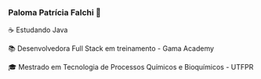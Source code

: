 ### Paloma Patrícia Falchi :cherry_blossom:

:coffee: Estudando Java 

📚 Desenvolvedora Full Stack em treinamento - Gama Academy

🎓 Mestrado em Tecnologia de Processos Químicos e Bioquímicos - UTFPR
